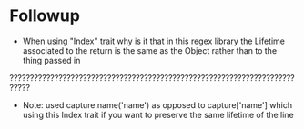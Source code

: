 # Followup

- When using "Index" trait why is it that in this regex library the Lifetime associated to the return is the same as the Object rather than to the thing passed in

???????????????????????????????????????????????????????????????????????????

- Note: used capture.name('name') as opposed to capture['name'] which using this Index trait if you want to preserve the same lifetime of the line
